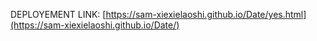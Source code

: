 DEPLOYEMENT LINK: [https://sam-xiexielaoshi.github.io/Date/yes.html](https://sam-xiexielaoshi.github.io/Date/)
